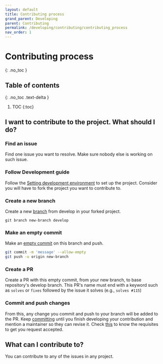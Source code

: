 ```yaml
---
layout: default
title: Contributing process
grand_parent: Developing
parent: Contributing
permalink: /developing/contributing/contributing_process
nav_order: 1
---
```


# Contributing process
{: .no_toc }

## Table of contents
{: .no_toc .text-delta }

1. TOC
{:toc}

## I want to contribute to the project. What should I do?

### Find an issue

 Find one issue you want to resolve. Make sure nobody else is working on such issue.
 
### Follow Development guide

Follow the [Setting development environment]({{site.baseurl}}/developing/setting_development_environment/) to set up the project. Consider you will have to fork the project you want to contribute to.

### Create a new branch

Create a new [branch]({{site.baseurl}}/contributing/branch_and_commit_guidelines/#branch-naming-conventions) from develop in your forked project.
```
git branch new-branch develop
```

### Make an empty commit

Make an [empty commit]({{site.baseurl}}/contributing/branch_and_commit_guidelines/#first-commit-requirements) on this branch and push.
```bash
git commit -m 'message' --allow-empty
git push -u origin new-branch
```

### Create a PR

Create a PR with this empty commit, from your new branch, to base repository's develop branch. This PR's name must end with a keyword such as `solves` or `fixes` followed by the issue it solves (e.g., `solves #115`)

### Commit and push changes

From this, any change you commit and push to your branch will be added to the PR. Keep [committing](#how-should-i-commit) until you finish developing your contribution and mention a maintainer so they can revise it. Check [this](#what-do-i-have-to-do-to-get-my-request-accepted) to know the requisites to get you request accepted.

## What can I contribute to?

You can contribute to any of the issues in any project.